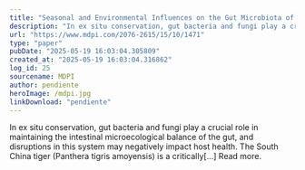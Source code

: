 ```yaml
---
title: "Seasonal and Environmental Influences on the Gut Microbiota of South China Tigers (Panthera tigris amoyensis)"
description: "In ex situ conservation, gut bacteria and fungi play a crucial role in maintaining the intestinal microecological balance of the gut, and disruptions in this system may negatively impact host health. ..."
url: "https://www.mdpi.com/2076-2615/15/10/1471"
type: "paper"
pubDate: "2025-05-19 16:03:04.305809"
created_at: "2025-05-19 16:03:04.316862"
log_id: 25
sourcename: MDPI
author: pendiente
heroImage: /mdpi.jpg
linkDownload: "pendiente"
---
```


In ex situ conservation, gut bacteria and fungi play a crucial role in maintaining the intestinal microecological balance of the gut, and disruptions in this system may negatively impact host health. The South China tiger (Panthera tigris amoyensis) is a critically[...] Read more.
